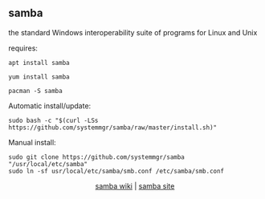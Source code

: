 ## samba  
  
the standard Windows interoperability suite of programs for Linux and Unix  
  
requires:    
```
apt install samba
```  
```
yum install samba
```  
```
pacman -S samba
```  
  
Automatic install/update:
```
sudo bash -c "$(curl -LSs https://github.com/systemmgr/samba/raw/master/install.sh)"
```
Manual install:
```
sudo git clone https://github.com/systemmgr/samba "/usr/local/etc/samba"
sudo ln -sf usr/local/etc/samba/smb.conf /etc/samba/smb.conf
```
  
  
<p align=center>
  <a href="https://wiki.archlinux.org/index.php/samba" target="_blank">samba wiki</a>  |  
  <a href="http://samba.org" target="_blank">samba site</a>
</p>  
    
